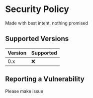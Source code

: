 # Security Policy

Made with best intent, nothing promised

## Supported Versions

| Version | Supported          |
| ------- | ------------------ |
| 0.x     |     :x:            |

## Reporting a Vulnerability

Please make issue
